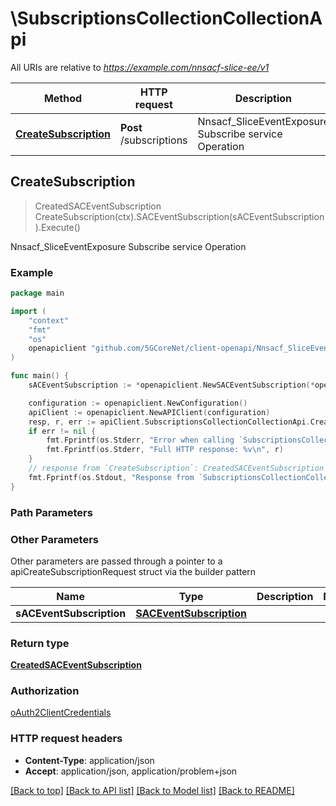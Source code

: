# \SubscriptionsCollectionCollectionApi

All URIs are relative to *https://example.com/nnsacf-slice-ee/v1*

Method | HTTP request | Description
------------- | ------------- | -------------
[**CreateSubscription**](SubscriptionsCollectionCollectionApi.md#CreateSubscription) | **Post** /subscriptions | Nnsacf_SliceEventExposure Subscribe service Operation



## CreateSubscription

> CreatedSACEventSubscription CreateSubscription(ctx).SACEventSubscription(sACEventSubscription).Execute()

Nnsacf_SliceEventExposure Subscribe service Operation

### Example

```go
package main

import (
    "context"
    "fmt"
    "os"
    openapiclient "github.com/5GCoreNet/client-openapi/Nnsacf_SliceEventExposure"
)

func main() {
    sACEventSubscription := *openapiclient.NewSACEventSubscription(*openapiclient.NewSACEvent(*openapiclient.NewSACEventType(), []openapiclient.Snssai{*openapiclient.NewSnssai(int32(123))}), "EventNotifyUri_example", "NfId_example") // SACEventSubscription | 

    configuration := openapiclient.NewConfiguration()
    apiClient := openapiclient.NewAPIClient(configuration)
    resp, r, err := apiClient.SubscriptionsCollectionCollectionApi.CreateSubscription(context.Background()).SACEventSubscription(sACEventSubscription).Execute()
    if err != nil {
        fmt.Fprintf(os.Stderr, "Error when calling `SubscriptionsCollectionCollectionApi.CreateSubscription``: %v\n", err)
        fmt.Fprintf(os.Stderr, "Full HTTP response: %v\n", r)
    }
    // response from `CreateSubscription`: CreatedSACEventSubscription
    fmt.Fprintf(os.Stdout, "Response from `SubscriptionsCollectionCollectionApi.CreateSubscription`: %v\n", resp)
}
```

### Path Parameters



### Other Parameters

Other parameters are passed through a pointer to a apiCreateSubscriptionRequest struct via the builder pattern


Name | Type | Description  | Notes
------------- | ------------- | ------------- | -------------
 **sACEventSubscription** | [**SACEventSubscription**](SACEventSubscription.md) |  | 

### Return type

[**CreatedSACEventSubscription**](CreatedSACEventSubscription.md)

### Authorization

[oAuth2ClientCredentials](../README.md#oAuth2ClientCredentials)

### HTTP request headers

- **Content-Type**: application/json
- **Accept**: application/json, application/problem+json

[[Back to top]](#) [[Back to API list]](../README.md#documentation-for-api-endpoints)
[[Back to Model list]](../README.md#documentation-for-models)
[[Back to README]](../README.md)

